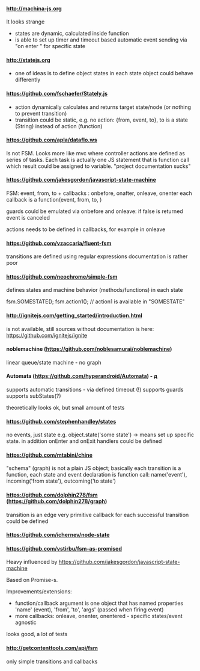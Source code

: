 #### http://machina-js.org
 It looks strange
 - states are dynamic, calculated inside function
 - is able to set up timer and timeout based automatic event sending via "on enter  " for specific state

#### http://statejs.org
- one of ideas is to define object states in each state object could behave differently

#### https://github.com/fschaefer/Stately.js
- action dynamically calculates and returns target state/node (or nothing to prevent transition)
- transition could be static, e.g. no action: {from, event, to}, to is a state (String) instead of action (function)

#### https://github.com/apla/dataflo.ws

Is not FSM. Looks more like mvc where controller actions are defined as series of tasks. Each task is actually one JS statement that is function call which result could be assigned to variable.
"project documentation sucks"

#### https://github.com/jakesgordon/javascript-state-machine

FSM: event, from, to
+
callbacks : onbefore<EVENT>, onafter<EVENT>, onleave<STATE>, onenter<STATE>
each callback is a function(event, from, to, <other passed arguments>)

guards could be emulated via onbefore<EVENT> and onleave<STATE>: if false is returned event is canceled

actions needs to be defined in callbacks, for example in onleave<STATE>

#### https://github.com/vzaccaria/fluent-fsm
transitions are defined using regular expressions
documentation is rather poor

#### https://github.com/neochrome/simple-fsm
defines states and machine behavior (methods/functions) in each state

fsm.SOMESTATE();
fsm.action1(); // action1 is available in "SOMESTATE"

#### http://ignitejs.com/getting_started/introduction.html
is not available, still sources without documentation is here: https://github.com/ignitejs/ignite

#### noblemachine (https://github.com/noblesamurai/noblemachine)
linear queue/state machine - no graph

#### Automata (https://github.com/hyperandroid/Automata) - д
supports automatic transitions - via defined timeout (!)
supports guards
supports subStates(?)

theoretically looks ok, but small amount of tests

#### https://github.com/stephenhandley/states
no events, just state e.g. object.state('some state') -> means set up specific state. in addition onEnter and onExit handlers could be defined

#### https://github.com/mtabini/chine
"schema" (graph) is not a plain JS object; basically each transition is a function, each state and event declaration is function call: name('event'), incoming('from state'), outcoming('to state')

#### https://github.com/dolphin278/fsm (https://github.com/dolphin278/graph)
transition is an edge
very primitive
callback for each successful transition could be defined

#### https://github.com/ichernev/node-state


#### https://github.com/vstirbu/fsm-as-promised
Heavy influenced by https://github.com/jakesgordon/javascript-state-machine

Based on Promise-s.

Improvements/extensions:
- function/callback argument is one object that has named properties 'name' (event), 'from', 'to', 'args' (passed when firing event)
- more callbacks: onleave, onenter, onentered - specific states/event agnostic

looks good, a lot of tests

#### http://getcontenttools.com/api/fsm

only simple transitions and callbacks
